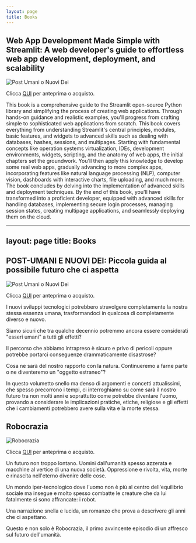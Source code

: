 ```yaml
---
layout: page
title: Books
---
```

## Web App Development Made Simple with Streamlit: A web developer's guide to effortless web app development, deployment, and scalability
![Post Umani o Nuovi Dei]({{site.baseurl}}/img/web_development.jpg)

Clicca [QUI]([https://amzn.eu/d/6ASoJPH](https://amzn.eu/d/8D8n99o)) per anteprima o acquisto.

This book is a comprehensive guide to the Streamlit open-source Python library and simplifying the process of creating web applications. 
Through hands-on guidance and realistic examples, you'll progress from crafting simple to sophisticated web applications from scratch. 
This book covers everything from understanding Streamlit's central principles, modules, basic features, and widgets to advanced skills 
such as dealing with databases, hashes, sessions, and multipages.
Starting with fundamental concepts like operation systems virtualization, IDEs, development environments, widgets, scripting, and the anatomy 
of web apps, the initial chapters set the groundwork. You'll then apply this knowledge to develop some real web apps, gradually advancing to 
more complex apps, incorporating features like natural language processing (NLP), computer vision, dashboards with interactive charts, 
file uploading, and much more. The book concludes by delving into the implementation of advanced skills and deployment techniques.
By the end of this book, you'll have transformed into a proficient developer, equipped with advanced skills for handling databases, 
implementing secure login processes, managing session states, creating multipage applications, and seamlessly deploying them on the cloud.

---
layout: page
title: Books
---
## POST-UMANI E NUOVI DEI: Piccola guida al possibile futuro che ci aspetta
![Post Umani o Nuovi Dei]({{site.baseurl}}/img/Nuovi_Umani_Copertina.jpg)

Clicca [QUI](https://amzn.eu/d/6ASoJPH) per anteprima o acquisto.

I nuovi sviluppi tecnologici potrebbero stravolgere completamente la nostra stessa essenza umana, trasformandoci in qualcosa di completamente diverso e nuovo.

Siamo sicuri che tra qualche decennio potremmo ancora essere considerati "esseri umani" a tutti gli effetti?

Il percorso che abbiamo intrapreso è sicuro e privo di pericoli oppure potrebbe portarci conseguenze drammaticamente disastrose?

Cosa ne sarà del nostro rapporto con la natura. Continueremo a farne parte o ne diventeremo un "oggetto estraneo"?

In questo volumetto snello ma denso di argomenti e concetti attualissimi, che spesso precorrono i tempi, ci interroghiamo su come sarà il nostro futuro tra non molti anni e soprattutto come potrebbe diventare l'uomo, provando a considerare le implicazioni pratiche, etiche, religiose e gli effetti che i cambiamenti potrebbero avere sulla vita e la morte stessa.


## Robocrazia
![Robocrazia]({{site.baseurl}}/img/Robocrazia_Copertina.jpg)

Clicca [QUI](https://amzn.eu/d/63rUSH8) per anteprima o acquisto.

Un futuro non troppo lontano.
Uomini dall'umanità spesso azzerata e macchine al vertice di una nuova società.
Oppressione e rivolta, vita, morte e rinascita nell'eterno divenire delle cose.

Un mondo iper-tecnologico dove l'uomo non è più al centro dell'equilibrio sociale ma insegue e molto spesso combatte le creature che da lui fatalmente si sono affrancate: i robot.

Una narrazione snella e lucida, un romanzo che prova a descrivere gli anni che ci aspettano.

Questo e non solo è Robocrazia, il primo avvincente episodio di un affresco sul futuro dell'umanità.


